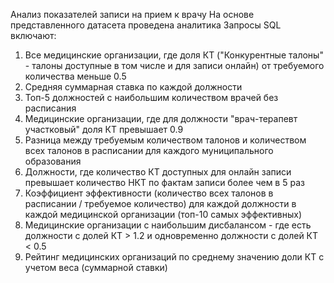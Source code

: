 Анализ показателей записи на прием к врачу
На основе представленного датасета проведена аналитика
Запросы SQL включают:
1. Все медицинские организации, где доля КТ ("Конкурентные талоны" - талоны доступные в том числе и для записи онлайн) от требуемого количества меньше 0.5
2. Средняя суммарная ставка по каждой должности
3. Топ-5 должностей с наибольшим количеством врачей без расписания
4. Медицинские организации, где для должности "врач-терапевт участковый" доля КТ превышает 0.9
5. Разница между требуемым количеством талонов и количеством всех талонов в расписании для каждого муниципального образования
6. Должности, где количество КТ доступных для онлайн записи превышает количество НКТ по фактам записи более чем в 5 раз
7. Коэффициент эффективности (количество всех талонов в расписании / требуемое количество) для каждой должности в каждой медицинской организации (топ-10 самых эффективных)
8. Медицинские организации с наибольшим дисбалансом - где есть должности с долей КТ > 1.2 и одновременно должности с долей КТ < 0.5
9. Рейтинг медицинских организаций по среднему значению доли КТ с учетом веса (суммарной ставки)

